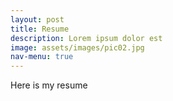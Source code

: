 ```yaml
---
layout: post
title: Resume
description: Lorem ipsum dolor est
image: assets/images/pic02.jpg
nav-menu: true
---
```


Here is my resume